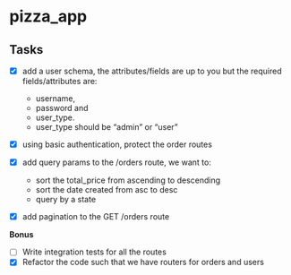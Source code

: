 # pizza_app

## Tasks
- [x] add a user schema, the attributes/fields are up to you but the required fields/attributes are:
    - username,
    - password and
    - user_type.
    - user_type should be “admin” or “user”
  
- [x] using basic authentication, protect the order routes

- [x] add query params to the /orders route, we want to:
    - sort the total_price from ascending to descending
    - sort the date created from asc to desc
    - query by a state

- [x] add pagination to the GET /orders route

**Bonus**
- [ ] Write integration tests for all the routes
- [x] Refactor the code such that we have routers for orders and users
